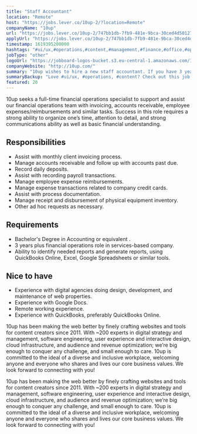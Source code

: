 ```yaml
---
title: "Staff Accountant"
location: "Remote"
host: "https://jobs.lever.co/10up-2/?location=Remote"
companyName: "10up"
url: "https://jobs.lever.co/10up-2/747bb1db-7fb9-481e-9bca-30ced4d50127"
applyUrl: "https://jobs.lever.co/10up-2/747bb1db-7fb9-481e-9bca-30ced4d50127/apply"
timestamp: 1619395200000
hashtags: "#ui/ux,#operations,#content,#management,#finance,#office,#optimization"
jobType: "other"
logoUrl: "https://jobboard-logos-bucket.s3.eu-central-1.amazonaws.com/10up"
companyWebsite: "http://10up.com/"
summary: "10up wishes to hire a new staff accountant. If you have 3 years plus financial operations role in services-based company, consider applying."
summaryBackup: "Love #ui/ux, #operations, #content? Check out this job post!"
featured: 20
---
```


10up seeks a full-time financial operations specialist to support and assist our financial operations team with invoicing, accounts receivable, employee expenses/reimbursements and similar tasks. Success in this role requires a strong ability to organize one’s time, attention to detail, and strong communications ability as well as basic financial understanding. 

## Responsibilities

*   Assist with monthly client invoicing process.
*   Manage accounts receivable and follow up with accounts past due.
*   Record daily deposits.
*   Assist with recording payroll transactions.
*   Manage employee expense reimbursements.
*   Manage expense transactions related to company credit cards.
*   Assist with process documentation.
*   Manage receipt and disbursement of physical equipment inventory.
*   Other ad hoc requests as necessary.

## Requirements

*   Bachelor's Degree in Accounting or equivalent .
*   3 years plus financial operations role in services-based company.
*   Ability to identify needed reports and generate reports, using QuickBooks Online, Excel, Google Spreadsheets or similar tools.

## Nice to have

*   Experience with digital agencies doing design, development, and maintenance of web properties.
*   Experience with Google Docs.
*   Remote working experience.
*   Experience with QuickBooks, preferably QuickBooks Online.

10up has been making the web better by finely crafting websites and tools for content creators since 2011. With ~200 experts in digital strategy and management, software engineering, user experience and interactive design, cloud infrastructure, and audience and revenue optimization; we’re big enough to conquer any challenge, and small enough to care. 10up is committed to the ideal of a diverse and inclusive workplace, welcoming anyone and everyone who shares and lives our core business values. We look forward to connecting with you! 

10up has been making the web better by finely crafting websites and tools for content creators since 2011. With ~200 experts in digital strategy and management, software engineering, user experience and interactive design, cloud infrastructure, and audience and revenue optimization; we’re big enough to conquer any challenge, and small enough to care. 10up is committed to the ideal of a diverse and inclusive workplace, welcoming anyone and everyone who shares and lives our core business values. We look forward to connecting with you!
